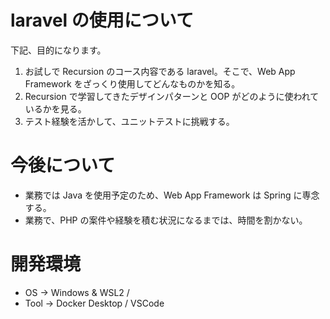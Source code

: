 # laravel の使用について

下記、目的になります。

1. お試しで Recursion のコース内容である laravel。そこで、Web App Framework をざっくり使用してどんなものかを知る。
2. Recursion で学習してきたデザインパターンと OOP がどのように使われているかを見る。
3. テスト経験を活かして、ユニットテストに挑戦する。

# 今後について

- 業務では Java を使用予定のため、Web App Framework は Spring に専念する。
- 業務で、PHP の案件や経験を積む状況になるまでは、時間を割かない。

# 開発環境

- OS -> Windows & WSL2 /
- Tool -> Docker Desktop / VSCode
